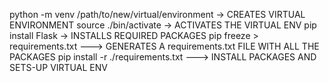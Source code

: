 python -m venv /path/to/new/virtual/environment -> CREATES VIRTUAL ENVIRONMENT
source ./bin/activate -> ACTIVATES THE VIRTUAL ENV
pip install Flask -> INSTALLS REQUIRED PACKAGES
pip freeze > requirements.txt ---> GENERATES A requirements.txt FILE WITH ALL THE PACKAGES
pip install -r ./requirements.txt ---> INSTALL PACKAGES AND SETS-UP VIRTUAL ENV 
